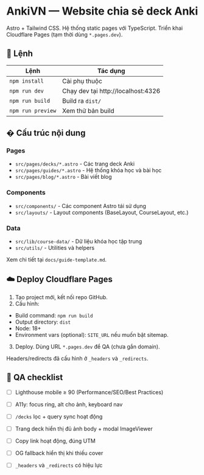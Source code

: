# AnkiVN — Website chia sẻ deck Anki

Astro + Tailwind CSS. Hệ thống static pages với TypeScript. Triển khai Cloudflare Pages (tạm thời dùng `*.pages.dev`).

## 🧞 Lệnh

| Lệnh | Tác dụng |
| --- | --- |
| `npm install` | Cài phụ thuộc |
| `npm run dev` | Chạy dev tại http://localhost:4326 |
| `npm run build` | Build ra `dist/` |
| `npm run preview` | Xem thử bản build |

## � Cấu trúc nội dung

### Pages
- `src/pages/decks/*.astro` - Các trang deck Anki
- `src/pages/guides/*.astro` - Hệ thống khóa học và bài học
- `src/pages/blog/*.astro` - Bài viết blog

### Components
- `src/components/` - Các component Astro tái sử dụng
- `src/layouts/` - Layout components (BaseLayout, CourseLayout, etc.)

### Data
- `src/lib/course-data/` - Dữ liệu khóa học tập trung
- `src/utils/` - Utilities và helpers

Xem chi tiết tại `docs/guide-template.md`.

## ☁️ Deploy Cloudflare Pages

1) Tạo project mới, kết nối repo GitHub.
2) Cấu hình:
- Build command: `npm run build`
- Output directory: `dist`
- Node: 18+
- Environment vars (optional): `SITE_URL` nếu muốn bật sitemap.
3) Deploy. Dùng URL `*.pages.dev` để QA (chưa gắn domain).

Headers/redirects đã cấu hình ở `_headers` và `_redirects`.

## 🔎 QA checklist

- [ ] Lighthouse mobile ≥ 90 (Performance/SEO/Best Practices)
- [ ] A11y: focus ring, alt cho ảnh, keyboard nav
- [ ] `/decks` lọc + query sync hoạt động
- [ ] Trang deck hiển thị đủ ảnh body + modal ImageViewer
- [ ] Copy link hoạt động, đúng UTM
- [ ] OG fallback hiển thị khi thiếu cover
- [ ] `_headers` và `_redirects` có hiệu lực


